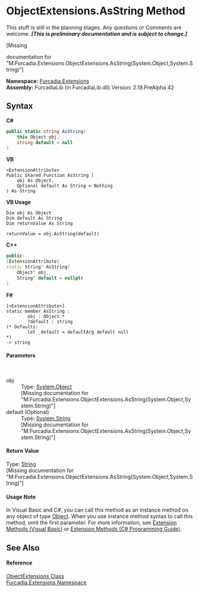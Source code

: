 # ObjectExtensions.AsString Method 
This stuff is still in the planning stages. Any questions or Comments are welcome. _**\[This is preliminary documentation and is subject to change.\]**_

\[Missing <summary> documentation for "M:Furcadia.Extensions.ObjectExtensions.AsString(System.Object,System.String)"\]

**Namespace:**&nbsp;<a href="N_Furcadia_Extensions">Furcadia.Extensions</a><br />**Assembly:**&nbsp;FurcadiaLib (in FurcadiaLib.dll) Version: 2.19.PreAlpha 42

## Syntax

**C#**<br />
``` C#
public static string AsString(
	this Object obj,
	string default = null
)
```

**VB**<br />
``` VB
<ExtensionAttribute>
Public Shared Function AsString ( 
	obj As Object,
	Optional default As String = Nothing
) As String
```

**VB Usage**<br />
``` VB Usage
Dim obj As Object
Dim default As String
Dim returnValue As String

returnValue = obj.AsString(default)
```

**C++**<br />
``` C++
public:
[ExtensionAttribute]
static String^ AsString(
	Object^ obj, 
	String^ default = nullptr
)
```

**F#**<br />
``` F#
[<ExtensionAttribute>]
static member AsString : 
        obj : Object * 
        ?default : string 
(* Defaults:
        let _default = defaultArg default null
*)
-> string 

```


#### Parameters
&nbsp;<dl><dt>obj</dt><dd>Type: <a href="http://msdn2.microsoft.com/en-us/library/e5kfa45b" target="_blank">System.Object</a><br />\[Missing <param name="obj"/> documentation for "M:Furcadia.Extensions.ObjectExtensions.AsString(System.Object,System.String)"\]</dd><dt>default (Optional)</dt><dd>Type: <a href="http://msdn2.microsoft.com/en-us/library/s1wwdcbf" target="_blank">System.String</a><br />\[Missing <param name="default"/> documentation for "M:Furcadia.Extensions.ObjectExtensions.AsString(System.Object,System.String)"\]</dd></dl>

#### Return Value
Type: <a href="http://msdn2.microsoft.com/en-us/library/s1wwdcbf" target="_blank">String</a><br />\[Missing <returns> documentation for "M:Furcadia.Extensions.ObjectExtensions.AsString(System.Object,System.String)"\]

#### Usage Note
In Visual Basic and C#, you can call this method as an instance method on any object of type <a href="http://msdn2.microsoft.com/en-us/library/e5kfa45b" target="_blank">Object</a>. When you use instance method syntax to call this method, omit the first parameter. For more information, see <a href="http://msdn.microsoft.com/en-us/library/bb384936.aspx">Extension Methods (Visual Basic)</a> or <a href="http://msdn.microsoft.com/en-us/library/bb383977.aspx">Extension Methods (C# Programming Guide)</a>.

## See Also


#### Reference
<a href="T_Furcadia_Extensions_ObjectExtensions">ObjectExtensions Class</a><br /><a href="N_Furcadia_Extensions">Furcadia.Extensions Namespace</a><br />